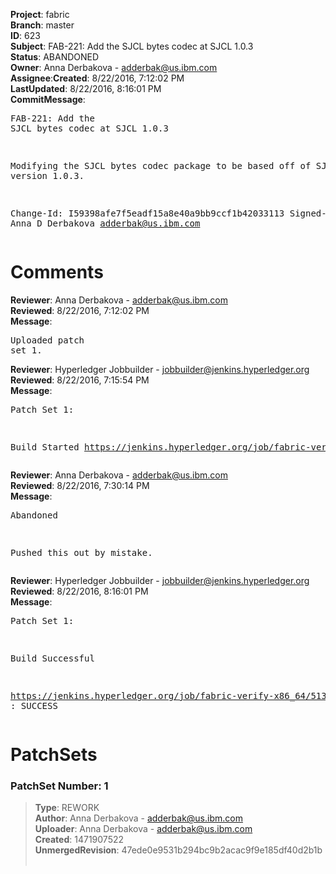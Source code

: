 <strong>Project</strong>: fabric</br><strong>Branch</strong>: master<br><strong>ID</strong>: 623<br><strong>Subject</strong>: FAB-221: Add the SJCL bytes codec at SJCL 1.0.3<br><strong>Status</strong>: ABANDONED<br><strong>Owner</strong>: Anna Derbakova - adderbak@us.ibm.com<br><strong>Assignee</strong>:<strong>Created</strong>: 8/22/2016, 7:12:02 PM<br><strong>LastUpdated</strong>: 8/22/2016, 8:16:01 PM<br><strong>CommitMessage</strong>:<br><pre>FAB-221: Add the SJCL bytes codec at SJCL 1.0.3

Modifying the SJCL bytes codec package to be
based off of SJCL version 1.0.3.

Change-Id: I59398afe7f5eadf15a8e40a9bb9ccf1b42033113
Signed-off-by: Anna D Derbakova <adderbak@us.ibm.com>
</pre><h1>Comments</h1><strong>Reviewer</strong>: Anna Derbakova - adderbak@us.ibm.com<br><strong>Reviewed</strong>: 8/22/2016, 7:12:02 PM<br><strong>Message</strong>: <pre>Uploaded patch set 1.</pre><strong>Reviewer</strong>: Hyperledger Jobbuilder - jobbuilder@jenkins.hyperledger.org<br><strong>Reviewed</strong>: 8/22/2016, 7:15:54 PM<br><strong>Message</strong>: <pre>Patch Set 1:

Build Started https://jenkins.hyperledger.org/job/fabric-verify-x86_64/513/</pre><strong>Reviewer</strong>: Anna Derbakova - adderbak@us.ibm.com<br><strong>Reviewed</strong>: 8/22/2016, 7:30:14 PM<br><strong>Message</strong>: <pre>Abandoned

Pushed this out by mistake.</pre><strong>Reviewer</strong>: Hyperledger Jobbuilder - jobbuilder@jenkins.hyperledger.org<br><strong>Reviewed</strong>: 8/22/2016, 8:16:01 PM<br><strong>Message</strong>: <pre>Patch Set 1:

Build Successful 

https://jenkins.hyperledger.org/job/fabric-verify-x86_64/513/ : SUCCESS</pre><h1>PatchSets</h1><h3>PatchSet Number: 1</h3><blockquote><strong>Type</strong>: REWORK<br><strong>Author</strong>: Anna Derbakova - adderbak@us.ibm.com<br><strong>Uploader</strong>: Anna Derbakova - adderbak@us.ibm.com<br><strong>Created</strong>: 1471907522<br><strong>UnmergedRevision</strong>: 47ede0e9531b294bc9b2acac9f9e185df40d2b1b<br><br></blockquote>